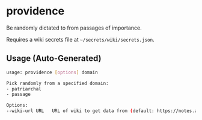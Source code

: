# providence

Be randomly dictated to from passages of importance.

Requires a wiki secrets file at `~/secrets/wiki/secrets.json`.

## Usage (Auto-Generated)

```bash
usage: providence [options] domain

Pick randomly from a specified domain:
- patriarchal
- passage

Options:
--wiki-url URL   URL of wiki to get data from (default: https://notes.andrewtorgesen.com)


```

